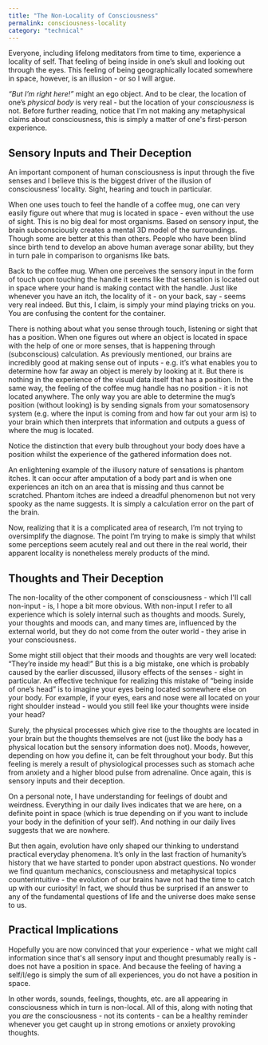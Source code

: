 ```yaml
---
title: "The Non-Locality of Consciousness"
permalink: consciousness-locality
category: "technical"
---
```


Everyone, including lifelong meditators from time to time, experience a locality of self. That feeling of being inside in one’s skull and looking out through the eyes. This feeling of being geographically located somewhere in space, however, is an illusion - or so I will argue.

_“But I’m right here!”_ might an ego object. And to be clear, the location of one’s _physical body_ is very real - but the location of your _consciousness_ is not. Before further reading, notice that I'm not making any metaphysical claims about consciousness, this is simply a matter of one's first-person experience.

## Sensory Inputs and Their Deception

An important component of human consciousness is input through the five senses and I believe this is the biggest driver of the illusion of consciousness’ locality. Sight, hearing and touch in particular. 

When one uses touch to feel the handle of a coffee mug, one can very easily figure out where that mug is located in space - even without the use of sight. This is no big deal for most organisms. Based on sensory input, the brain subconsciously creates a mental 3D model of the surroundings. Though some are better at this than others. People who have been blind since birth tend to develop an above human average sonar ability, but they in turn pale in comparison to organisms like bats.

Back to the coffee mug. When one perceives the sensory input in the form of touch upon touching the handle it seems like that sensation is located out in space where your hand is making contact with the handle. Just like whenever you have an itch, the locality of it - on your back, say - seems very real indeed. But this, I claim, is simply your mind playing tricks on you. You are confusing the content for the container.

There is nothing about what you sense through touch, listening or sight that has a position. When one figures out where an object is located in space with the help of one or more senses, that is happening through (subconscious) calculation. As previously mentioned, our brains are incredibly good at making sense out of inputs - e.g. it’s what enables you to determine how far away an object is merely by looking at it. But there is nothing in the experience of the visual data itself that has a position. In the same way, the feeling of the coffee mug handle has no position - it is not located anywhere. The only way you are able to determine the mug’s position (without looking) is by sending signals from your somatosensory system (e.g. where the input is coming from and how far out your arm is) to your brain which then interprets that information and outputs a guess of where the mug is located.

Notice the distinction that every bulb throughout your body does have a position whilst the experience of the gathered information does not.

An enlightening example of the illusory nature of sensations is phantom itches. It can occur after amputation of a body part and is when one experiences an itch on an area that is missing and thus cannot be scratched. Phantom itches are indeed a dreadful phenomenon but not very spooky as the name suggests. It is simply a calculation error on the part of the brain. 

Now, realizing that it is a complicated area of research, I’m not trying to oversimplify the diagnose. The point I’m trying to make is simply that whilst some perceptions seem acutely real and out there in the real world, their apparent locality is nonetheless merely products of the mind.

## Thoughts and Their Deception

The non-locality of the other component of consciousness - which I'll call non-input - is, I hope a bit more obvious. With non-input I refer to all experience which is solely internal such as thoughts and moods. Surely, your thoughts and moods can, and many times are, influenced by the external world, but they do not come from the outer world - they arise in your consciousness.

Some might still object that their moods and thoughts are very well located: “They’re inside my head!” But this is a big mistake, one which is probably caused by the earlier discussed, illusory effects of the senses - sight in particular. An effective technique for realizing this mistake of “being inside of one’s head” is to imagine your eyes being located somewhere else on your body. For example, if your eyes, ears and nose were all located on your right shoulder instead - would you still feel like your thoughts were inside your head?

Surely, the physical processes which give rise to the thoughts are located in your brain but the thoughts themselves are not (just like the body has a physical location but the sensory information does not). Moods, however, depending on how you define it, can be felt throughout your body. But this feeling is merely a result of physiological processes such as stomach ache from anxiety and a higher blood pulse from adrenaline. Once again, this is sensory inputs and their deception.

On a personal note, I have understanding for feelings of doubt and weirdness. Everything in our daily lives indicates that we are here, on a definite point in space (which is true depending on if you want to include your body in the definition of your self). And nothing in our daily lives suggests that we are nowhere.

But then again, evolution have only shaped our thinking to understand practical everyday phenomena. It’s only in the last fraction of humanity’s history that we have started to ponder upon abstract questions. No wonder we find quantum mechanics, consciousness and metaphysical topics counterintuitive - the evolution of our brains have not had the time to catch up with our curiosity! In fact, we should thus be surprised if an answer to any of the fundamental questions of life and the universe does make sense to us.

## Practical Implications

Hopefully you are now convinced that your experience - what we might call information since that's all sensory input and thought presumably really is - does not have a position in space. And because the feeling of having a self/I/ego is simply the sum of all experiences, you do not have a position in space. 

In other words, sounds, feelings, thoughts, etc. are all appearing in consciousness which in turn is non-local. All of this, along with noting that you _are_ the consciousness - not its contents - can be a healthy reminder whenever you get caught up in strong emotions or anxiety provoking thoughts.
